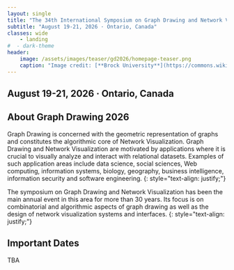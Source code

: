 ```yaml
---
layout: single
title: "The 34th International Symposium on Graph Drawing and Network Visualization"
subtitle: "August 19-21, 2026 · Ontario, Canada"
classes: wide
    - landing
#  - dark-theme
header:
    image: /assets/images/teaser/gd2026/homepage-teaser.png
    caption: "Image credit: [**Brock University**](https://commons.wikimedia.org/wiki/File:Campus_bird%27s-eye_view,_Brock_University_%283920733004%29.jpg)"
---
```


## August 19-21, 2026 · Ontario, Canada

<!--
**Registration is now open** \\
[Register Now](/gd2025/pages/registration/#registration-instructions) • [View Fees](/gd2025/pages/registration/#registration-fees) • [Travel & Stay](/gd2025/pages/travel_accommodation/)
-->

## About Graph Drawing 2026

Graph Drawing is concerned with the geometric representation of graphs and constitutes the algorithmic core of Network Visualization. Graph Drawing and Network Visualization are motivated by applications where it is crucial to visually analyze and interact with relational datasets. Examples of such application areas include data science, social sciences, Web computing, information systems, biology, geography, business intelligence, information security and software engineering.
{: style="text-align: justify;"}

The symposium on Graph Drawing and Network Visualization has been the main annual event in this area for more than 30 years. Its focus is on combinatorial and algorithmic aspects of graph drawing as well as the design of network visualization systems and interfaces.
{: style="text-align: justify;"}


## Important Dates

TBA
<!--
| Events                            | Dates                 |
| --------------------------------- | --------------------- |
| Abstract submission deadline      | ~~June 3, 2025~~          |
| Paper submission deadline         | ~~June 10, 2025~~         |
| Notification of paper acceptance  | ~~July 23, 2025~~         |
| Poster submission deadline        | ~~August 22, 2025~~       |
| Notification of poster acceptance | September 1, 2025     |
| Final paper versions due          | September 1, 2025     |
| PhD school                        | September 22–23, 2025 |
| Symposium                         | September 24–26, 2025 |

All deadlines are understood to be 23:59 AoE.


## Sponsors

### Platinum Sponsor

<table style="border-collapse: collapse; border: none;">
  <tr style="border: none;">
    <td style="border: none;">
      <a href="https://www.carltryggersstiftelse.se/this-is-the-carl-trygger-foundation/" target="_blank"><img src="assets/images/sponsor/carl-tryggers-stiftelse.png" width="420" /></a><br />
      <a href="https://www.carltryggersstiftelse.se/this-is-the-carl-trygger-foundation/" target="_blank" style="padding-top: 10px; display: inline-block;"><strong class="sponsers-text" style="font-size: 1.2em;">Carl Tryggers Foundation for Scientific Research</strong></a>
    </td>
  </tr>
</table>

### Gold Sponsors

<table style="border-collapse: collapse; border: none;">
  <tr style="border: none;">
    <td style="border: none;"><a href="https://www.yworks.com/?utm_campaign=gd25&utm_medium=wesite" target="_blank"><img src="assets/images/sponsor/yWorks.png" width="290" /></a><br />
    <a href="https://www.yworks.com/?utm_campaign=gd25&utm_medium=wesite" target="_blank"  style="padding-top: 10px; display: inline-block;"> <strong class="sponsers-text" style="font-size: 1.2em;">yWorks</strong></a> </td>
    <td style="border: none;"></td>
    <td style="border: none;"></td>
    <td style="border: none;"><a href="https://www.tomsawyer.com" target="_blank"><img src="assets/images/sponsor/Tom_Sawyer_Software.png" width="320" /></a><br />
    <a href="https://www.tomsawyer.com" target="_blank" style="padding-top: 10px; display: inline-block;"><strong class="sponsers-text" style="font-size: 1.2em;">Tom Sawyer Software</strong></a>
    </td>
  </tr>
</table>

### Silver Sponsor

<table style="border-collapse: collapse; border: none;">
  <tr style="border: none;">
    <td style="border: none;">
      <a href="https://www.visualsweden.se/" target="_blank"><img src="assets/images/sponsor/visual_sweden.png" width="200" /></a><br />
      <a href="https://www.visualsweden.se/" target="_blank" style="padding-top: 10px; display: inline-block;"><strong class="sponsers-text" style="font-size: 1.1em;">Visual Sweden</strong></a>
    </td>
  </tr>
</table>

### Contributors

<table style="border-collapse: collapse; border: none;">
  <tr style="border: none;">
    <td style="border: none;">
      <a href="https://visualiseringscenter.se/" target="_blank"><img src="assets/images/sponsor/vis_center.png" width="250" /></a><br />
      <a href="https://visualiseringscenter.se/" target="_blank" style="padding-top: 10px; display: inline-block;"><strong class="sponsers-text" style="font-size: 1.0em;">Visualiseringscenter C</strong></a>
    </td>
    <td style="border: none;"></td>
    <td style="border: none;">
      <a href="https://liu.se/en" target="_blank"><img src="assets/images/sponsor/liu.png" width="180" /></a><br />
      <a href="https://liu.se/en" target="_blank" style="padding-top: 10px; display: inline-block;"><strong class="sponsers-text" style="font-size: 1.0em;">Linköping University</strong></a>
    </td>
  </tr>
</table>
-->